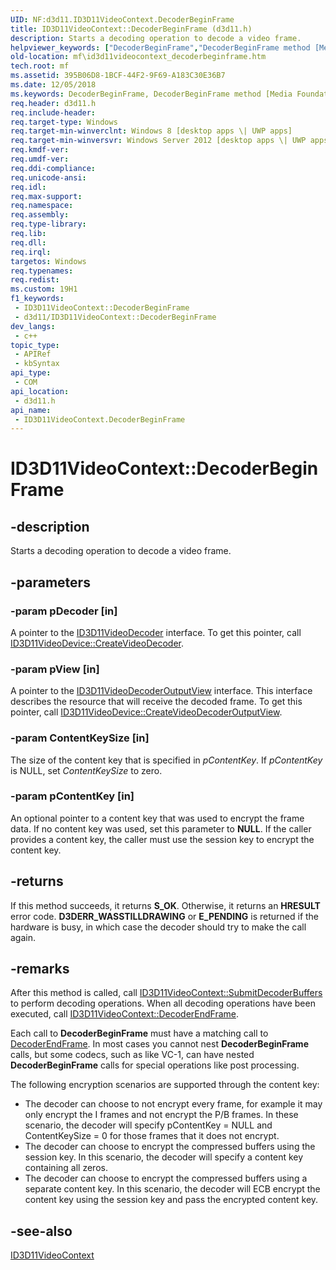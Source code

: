 ```yaml
---
UID: NF:d3d11.ID3D11VideoContext.DecoderBeginFrame
title: ID3D11VideoContext::DecoderBeginFrame (d3d11.h)
description: Starts a decoding operation to decode a video frame.
helpviewer_keywords: ["DecoderBeginFrame","DecoderBeginFrame method [Media Foundation]","DecoderBeginFrame method [Media Foundation]","ID3D11VideoContext interface","ID3D11VideoContext interface [Media Foundation]","DecoderBeginFrame method","ID3D11VideoContext.DecoderBeginFrame","ID3D11VideoContext::DecoderBeginFrame","d3d11/ID3D11VideoContext::DecoderBeginFrame","mf.id3d11videocontext_decoderbeginframe"]
old-location: mf\id3d11videocontext_decoderbeginframe.htm
tech.root: mf
ms.assetid: 395B06D8-1BCF-44F2-9F69-A183C30E36B7
ms.date: 12/05/2018
ms.keywords: DecoderBeginFrame, DecoderBeginFrame method [Media Foundation], DecoderBeginFrame method [Media Foundation],ID3D11VideoContext interface, ID3D11VideoContext interface [Media Foundation],DecoderBeginFrame method, ID3D11VideoContext.DecoderBeginFrame, ID3D11VideoContext::DecoderBeginFrame, d3d11/ID3D11VideoContext::DecoderBeginFrame, mf.id3d11videocontext_decoderbeginframe
req.header: d3d11.h
req.include-header: 
req.target-type: Windows
req.target-min-winverclnt: Windows 8 [desktop apps \| UWP apps]
req.target-min-winversvr: Windows Server 2012 [desktop apps \| UWP apps]
req.kmdf-ver: 
req.umdf-ver: 
req.ddi-compliance: 
req.unicode-ansi: 
req.idl: 
req.max-support: 
req.namespace: 
req.assembly: 
req.type-library: 
req.lib: 
req.dll: 
req.irql: 
targetos: Windows
req.typenames: 
req.redist: 
ms.custom: 19H1
f1_keywords:
 - ID3D11VideoContext::DecoderBeginFrame
 - d3d11/ID3D11VideoContext::DecoderBeginFrame
dev_langs:
 - c++
topic_type:
 - APIRef
 - kbSyntax
api_type:
 - COM
api_location:
 - d3d11.h
api_name:
 - ID3D11VideoContext.DecoderBeginFrame
---
```


# ID3D11VideoContext::DecoderBeginFrame


## -description

Starts a decoding operation to decode a video frame.

## -parameters

### -param pDecoder [in]

A pointer to the <a href="/windows/desktop/api/d3d11/nn-d3d11-id3d11videodecoder">ID3D11VideoDecoder</a> interface. To get this pointer, call <a href="/windows/desktop/api/d3d11/nf-d3d11-id3d11videodevice-createvideodecoder">ID3D11VideoDevice::CreateVideoDecoder</a>.

### -param pView [in]

A pointer to the <a href="/windows/desktop/api/d3d11/nn-d3d11-id3d11videodecoderoutputview">ID3D11VideoDecoderOutputView</a> interface. This interface describes the resource that will receive the decoded frame. To get this pointer, call <a href="/windows/desktop/api/d3d11/nf-d3d11-id3d11videodevice-createvideodecoderoutputview">ID3D11VideoDevice::CreateVideoDecoderOutputView</a>.

### -param ContentKeySize [in]

The size of the content key that is specified in <i>pContentKey</i>. If <i>pContentKey</i> is NULL, set <i>ContentKeySize</i> to zero.

### -param pContentKey [in]

An optional pointer to a content key that was used to encrypt the frame data. If no content key was used, set this parameter to <b>NULL</b>. If the caller provides a content key, the caller must use the session key to encrypt the content key.

## -returns

If this method succeeds, it returns <b>S_OK</b>. Otherwise, it returns an <b>HRESULT</b> error code.  <b>D3DERR_WASSTILLDRAWING</b> or <b>E_PENDING</b> is returned if the hardware is busy, in which case the decoder should try to make the call again.

## -remarks

After this method is called, call <a href="/windows/desktop/api/d3d11/nf-d3d11-id3d11videocontext-submitdecoderbuffers">ID3D11VideoContext::SubmitDecoderBuffers</a> to perform decoding operations. When all decoding operations have been executed, call <a href="/windows/desktop/api/d3d11/nf-d3d11-id3d11videocontext-decoderendframe">ID3D11VideoContext::DecoderEndFrame</a>.



Each call to <b>DecoderBeginFrame</b> must have a matching call to <a href="/windows/desktop/api/d3d11/nf-d3d11-id3d11videocontext-decoderendframe">DecoderEndFrame</a>. In most cases you cannot nest <b>DecoderBeginFrame</b> calls, but some codecs, such as  like VC-1, can have nested <b>DecoderBeginFrame</b> calls for special operations like post processing.

The following encryption scenarios are supported through the content key:

<ul>
<li>The decoder can choose to not encrypt every frame, for example  it may only encrypt the I frames and not encrypt the P/B frames.  In these scenario, the decoder will specify pContentKey = NULL and ContentKeySize = 0 for those frames that it does not encrypt.</li>
<li>The decoder can choose to encrypt the compressed buffers using the session key.  In this scenario, the decoder will specify a content key containing all zeros.</li>
<li>The decoder can choose to encrypt the compressed buffers using a separate content key.  In this scenario, the decoder will ECB encrypt the content key using the session key and pass the encrypted content key.</li>
</ul>

## -see-also

<a href="/windows/desktop/api/d3d11/nn-d3d11-id3d11videocontext">ID3D11VideoContext</a>
